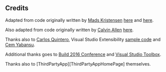 

## Credits

Adapted from code originally written by [Mads Kristensen](https://github.com/madskristensen) [here](https://github.com/madskristensen/OpenInSublimeText/ "Open in Sublime Text") and [here](https://github.com/madskristensen/OpenInVsCode "Open in Visual Studio Code").

Also adapted from code originally written by [Calvin Allen](https://github.com/CalvinAllen) [here](https://github.com/CalvinAllen/OpenInNotepadPlusPlus).

Thanks also to [Carlos Quintero](http://www.visualstudioextensibility.com/), Visual Studio Extensibility [sample code](https://github.com/visualstudioextensibility/VSX-Samples) and [Cem Yabansu](https://github.com/cemyabansu).

Additional thanks goes to [Build 2016 Conference](https://channel9.msdn.com/Events/Build/2016/B886) and [Visual Studio Toolbox](https://channel9.msdn.com/Shows/Visual-Studio-Toolbox/Extensions-by-Mads-Kristensen).

Thanks also to [ThirdPartyApp][ThirdPartyAppHomePage] themselves.

